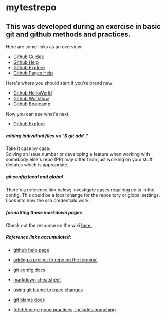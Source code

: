 # mytestrepo
## This was developed during an exercise in basic git and github methods and practices.
Here are some links as an overview:  
+ [Github Guides](https://guides.github.com/)
+ [Github Help][0]
+ [Github Explore](https://github.com/explore)
+ [Github Pages Help](https://help.github.com/categories/github-pages-basics/)

Here's where you should start if you're brand new:  
+ [Github HelloWorld](https://guides.github.com/activities/hello-world/)
+ [Github Workflow](https://guides.github.com/introduction/flow/)
+ [Github Bootcamp](https://help.github.com/categories/bootcamp/)

Now you can see what's next:  
+ [Github Explore](https://help.github.com/categories/github-pages-basics/)


##### *adding individual files vs "$ git add ."*
  Take it case by case:  
  Solving an issue number or developing a feature when working with somebody
  else's repo (PR) may differ from just working on your stuff dictates which is
  appropriate.

##### *git config local and global*  

  There's a reference link below; investigate cases requiring edits in the config.
  This could be a local change for the repository or global settings.
  Look into how the ssh credentials work.

##### *formatting these markdown pages*
Check out the resource on the wiki [here.][3]

##### Reference links accumulated:

+ [github help page][0]

+ [adding a project to repo on the terminal][1]

+ [git config docs][2]

+ [markdown cheatsheet][3]

+ [using git blame to trace changes][4]

+ [git blame docs][5]

+ [fetch/merge good practices, includes branching][6]

[0]: https://help.github.com/
[1]: https://help.github.com/articles/adding-an-existing-project-to-github-using-the-command-line/
[2]: https://git-scm.com/docs/git-config
[3]: https://github.com/adam-p/markdown-here/wiki/Markdown-Cheatsheet
[4]: https://help.github.com/articles/using-git-blame-to-trace-changes-in-a-file/
[5]: https://git-scm.com/docs/git-blame
[6]: http://longair.net/blog/2009/04/16/git-fetch-and-merge/
